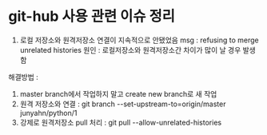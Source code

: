 # git-hub 사용 관련 이슈 정리 


1. 로컬 저장소와 원격저장소 연결이 지속적으로 안됐었음 
msg : refusing to merge unrelated histories
원인 : 로컬저장소와 원격저장소간 차이가 많이 날 경우 발생함 

해결방법 : 
1. master branch에서 작업하지 말고 create new branch로 새 작업 
2. 원격 저장소와 연결 : git branch --set-upstream-to=origin/master junyahn/python/1
3. 강제로 원격저장소 pull 처리 : git pull --allow-unrelated-histories



